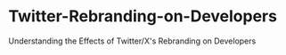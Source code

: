 # Twitter-Rebranding-on-Developers
Understanding the Effects of Twitter/X's Rebranding on Developers
